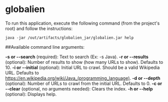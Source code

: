 # globalien

To run this application, execute the following command (from the project's root) and follow the instructions:

`java -jar /out/artifacts/globalien_jar/globalien.jar help`

##Available command line arguments:

**-s or --search** (required): Text to search (Ex: -s Java).
**-r or --results** (optional): Number of results to show (how many URLs to show). Defaults to 10.
**-i or --initial** (optional): Initial URL to crawl. Should be a valid Wikipedia URL. Defaults to https://en.wikipedia.org/wiki/Java_(programming_language).
**-d or --depth** (optional): Number of URLs to crawl from the initial URL. Defaults to 0.
**-c or --clear** (optional, no arguments needed): Clears the index.
**-h or --help** (optional): Displays help.